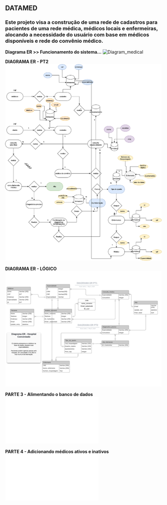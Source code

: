 <h2> DATAMED </h2>

<h3>Este projeto visa a construção de uma rede de cadastros para pacientes de uma rede médica, médicos locais e enfermeiras, alocando a necessidade do usuário com base em médicos disponíveis e rede do convênio médico.</h3>

**Diagrama ER >> Funcionamento do sistema...**
![Diagram_medical](https://github.com/kauecodify/O-Hospital-Fundamental/assets/143859403/dc092837-da4f-4534-9d4a-ff06a6373319)

**DIAGRAMA ER - PT2**
![Diagram medical PT2](Diagram_medicalPT2.drawio.png)

**DIAGRAMA ER - LÓGICO**
![Diagram medical - LOGIC](DiagramaER-LOGIC.png)

**PARTE 3 - Alimentando o banco de dados**
![Mysql](medpt3.sql)

**PARTE 4 - Adicionando médicos ativos e inativos**
![Mysql](medpt4.sql)
